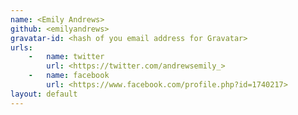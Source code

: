 ```yaml
---
name: <Emily Andrews>
github: <emilyandrews>
gravatar-id: <hash of you email address for Gravatar>
urls:
    -   name: twitter
        url: <https://twitter.com/andrewsemily_>
    -   name: facebook
        url: <https://www.facebook.com/profile.php?id=1740217>
layout: default
---
```

